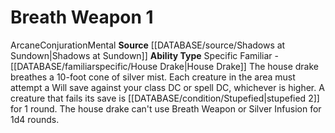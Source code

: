 ﻿---
ability_type: Specific Familiar - House Drake
actions: '[one-action]'
frequency: null
id: '85'
name: Breath Weapon
rarity: Common
requirement: null
rus_type_level: null
source: '[[DATABASE/source/Shadows at Sundown|Shadows at Sundown]]'
trait: null
type: Familiar Ability

---
# Breath Weapon <span class="action-icon">1</span>

<span class="item-trait">Arcane</span><span class="item-trait">Conjuration</span><span class="item-trait">Mental</span>
**Source** [[DATABASE/source/Shadows at Sundown|Shadows at Sundown]]
**Ability Type** Specific Familiar - [[DATABASE/familiarspecific/House Drake|House Drake]]
The house drake breathes a 10-foot cone of silver mist. Each creature in the area must attempt a Will save against your class DC or spell DC, whichever is higher. A creature that fails its save is [[DATABASE/condition/Stupefied|stupefied 2]] for 1 round. The house drake can't use Breath Weapon or Silver Infusion for 1d4 rounds.